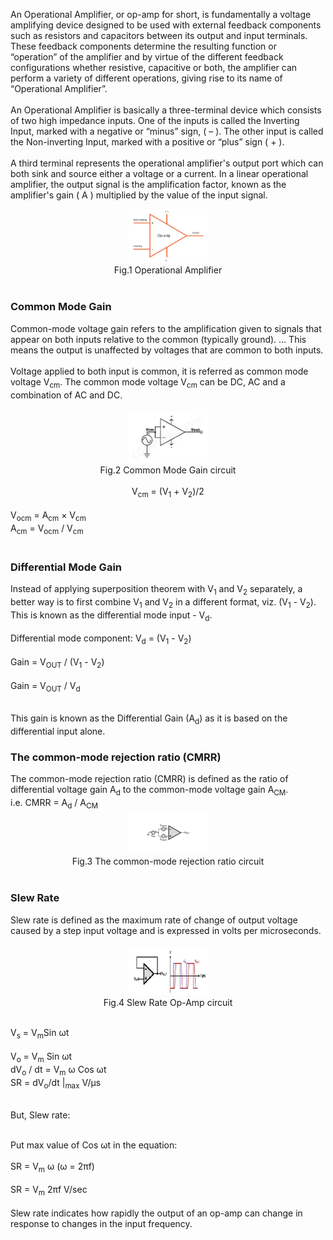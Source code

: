 An Operational Amplifier, or op-amp for short, is fundamentally a voltage amplifying device designed to be used with external feedback components such as resistors and capacitors between its output and input terminals. These feedback components determine the resulting function or “operation” of the amplifier and by virtue of the different feedback configurations whether resistive, capacitive or both, the amplifier can perform a variety of different operations, giving rise to its name of “Operational Amplifier”.<br><br>
An Operational Amplifier is basically a three-terminal device which consists of two high impedance inputs. One of the inputs is called the Inverting Input, marked with a negative or “minus” sign, ( – ). The other input is called the Non-inverting Input, marked with a positive or “plus” sign ( + ).<br><br>
A third terminal represents the operational amplifier's output port which can both sink and source either a voltage or a current. In a linear operational amplifier, the output signal is the amplification factor, known as the amplifier's gain ( A ) multiplied by the value of the input signal.<br>

<center><img src="images/op-amp-in-schematics.png" width="25%" alt="Operational Amplifier Diagram" title="Operational Amplifier"> </center>
<center>Fig.1 Operational Amplifier</center><br/>

<h3>Common Mode Gain</h3>
Common-mode voltage gain refers to the amplification given to signals that appear on both inputs relative to the common (typically ground). … This means the output is unaffected by voltages that are common to both inputs. <br><br>
Voltage applied to both input is common, it is referred as common mode voltage V<sub>cm</sub>. The common mode voltage V<sub>cm</sub> can be DC, AC and a combination of AC and DC.<br><br>

<center><img src="images/CommonModeGain.png" width="25%" alt="Common Mode Gain" title="Common Mode Gain"> </center>
<center>Fig.2 Common Mode Gain circuit</center><br/>

<center> V<sub>cm</sub> = (V<sub>1</sub> + V<sub>2</sub>)/2 </center><br>
V<sub>ocm</sub> = A<sub>cm</sub> &times; V<sub>cm</sub><br>
A<sub>cm</sub> = V<sub>ocm</sub> / V<sub>cm</sub><br>

<br>
<h3>Differential Mode Gain</h3>
Instead of applying superposition theorem with V<sub>1</sub> and V<sub>2</sub> separately, a better way is to first combine V<sub>1</sub> and V<sub>2</sub> in a different format, viz. (V<sub>1</sub> - V<sub>2</sub>). This is known as the differential mode input - V<sub>d</sub>. <br><br>
Differential mode component: V<sub>d</sub> = (V<sub>1</sub> - V<sub>2</sub>)<br><br>
Gain = V<sub>OUT</sub> / (V<sub>1</sub> - V<sub>2</sub>)<br><br>
Gain = V<sub>OUT</sub> / V<sub>d</sub>  <br><br>

This gain is known as the Differential Gain (A<sub>d</sub>) as it is based on the differential input alone.<br>

<h3>The common-mode rejection ratio (CMRR)</h3>
The common-mode rejection ratio (CMRR) is defined as the ratio of differential voltage gain A<sub>d</sub> to the common-mode voltage gain A<sub>CM</sub>.<br>
i.e. CMRR = A<sub>d</sub> / A<sub>CM</sub><br>

<center><img src="images/Common-Mode-Rejection-Ratio-CMRR.png" width="25%" alt="The common-mode rejection ratio" title="The common-mode rejection ratio"> </center>
<center>Fig.3 The common-mode rejection ratio circuit</center><br/>

<h3>Slew Rate</h3>
Slew rate is defined as the maximum rate of change of output voltage caused by a step input voltage and is expressed in volts per microseconds. <br><br>

<center><img src="images/Slew-Rate-in-Op-Amp.png" width="25%" alt="Slew-Rate-in-Op-Amp" title="Slew-Rate-in-Op-Amp"> </center>
<center>Fig.4 Slew Rate Op-Amp circuit</center><br/>

V<sub>s</sub> = V<sub>m</sub>Sin ωt<br><br>
V<sub>o</sub> = V<sub>m</sub> Sin ωt<br>
dV<sub>o</sub> / dt = V<sub>m</sub> ω Cos ωt<br>
SR  =  dV<sub>o</sub>/dt |<sub>max</sub> V/µs<br><br>

But, Slew rate:<br><br>

Put max value of Cos ωt in the equation:<br><br>
SR = V<sub>m</sub> ω (ω = 2πf)<br><br>
SR = V<sub>m</sub> 2πf V/sec<br><br>
Slew rate indicates how rapidly the output of an op-amp can change in response to changes in the input frequency.
